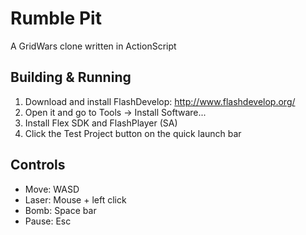 Rumble Pit
==========

A GridWars clone written in ActionScript

Building & Running
------------------
1. Download and install FlashDevelop: http://www.flashdevelop.org/
2. Open it and go to Tools -> Install Software...
3. Install Flex SDK and FlashPlayer (SA)
4. Click the Test Project button on the quick launch bar

Controls
--------
- Move: WASD
- Laser: Mouse + left click
- Bomb: Space bar
- Pause: Esc
